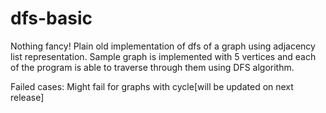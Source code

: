 # dfs-basic

Nothing fancy! 
Plain old implementation of dfs of a graph using adjacency list representation. 
Sample graph is implemented with 5 vertices and each of the program is able to traverse through them using DFS algorithm.

Failed cases:
Might fail for graphs with cycle[will be updated on next release]
